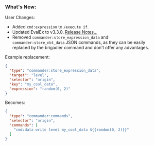 ### What's New:

User Changes:

* Added `cmd:expression` to `/execute if`.
* Updated EvalEx to v3.3.0. [Release Notes...](https://github.com/ezylang/EvalEx/releases/tag/3.3.0)
* Removed `commander:store_expression_data` and `commander:store_nbt_data` JSON commands, as they can be easily replaced by the brigadier command and don't offer any advantages.

Example replacement:

```json
{
  "type": "commander:store_expression_data",
  "target": "level",
  "selector": "origin",
  "key": "my_cool_data",
  "expression": "random(0, 2)"
}
```

Becomes:

```json
{
  "type": "commander:commands",
  "selector": "origin",
  "commands": [
    "cmd:data write level my_cool_data ${{random(0, 2)}}"
  ]
}
```